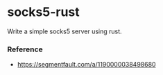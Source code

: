 # socks5-rust
Write a simple socks5 server using rust.

### Reference
* https://segmentfault.com/a/1190000038498680
